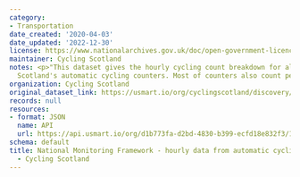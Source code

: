 ```yaml
---
category:
- Transportation
date_created: '2020-04-03'
date_updated: '2022-12-30'
license: https://www.nationalarchives.gov.uk/doc/open-government-licence/version/3/
maintainer: Cycling Scotland
notes: <p>"This dataset gives the hourly cycling count breakdown for all of Cycling
  Scotland's automatic cycling counters. Most of counters also count pedestrians."</p>
organization: Cycling Scotland
original_dataset_link: https://usmart.io/org/cyclingscotland/discovery/discovery-view-detail/f3df8bdf-8305-4fef-af33-502488befec7
records: null
resources:
- format: JSON
  name: API
  url: https://api.usmart.io/org/d1b773fa-d2bd-4830-b399-ecfd18e832f3/1c10a00a-2d39-4ff2-befa-d952458ec608/1/urql
schema: default
title: National Monitoring Framework - hourly data from automatic cycling counters
  - Cycling Scotland
---
```

